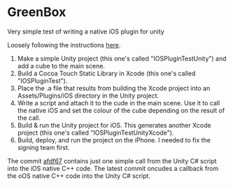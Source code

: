 # GreenBox
Very simple test of writing a native iOS plugin for unity

Loosely following the instructions [here](http://stackoverflow.com/a/14885024/575530).

1. Make a simple Unity project (this one's called "IOSPluginTestUnity") and add a cube to the main scene.  
2. Build a Cocoa Touch Static Library in Xcode (this one's called "IOSPluginTest").  
3. Place the .a file that results from building the Xcode project into an Assets/Plugins/iOS directory in the Unity project.  
4. Write a script and attach it to the cude in the main scene. Use it to call the native iOS and set the colour of the cube depending on the result of the call.
5. Build & run the Unity project for iOS. This generates another Xcode project (this one's called "IOSPluginTestUnityXcode").  
6. Build, deploy, and run the project on the iPhone. I needed to fix the signing team first.  

The commit [afdf67](https://github.com/dumbledad/GreenBox/tree/afdf67c5f2af84e2d9e51a637641dd1f600a8cb7) contains just one simple call from the Unity C# script into the 
iOS native C++ code. The latest commit oncudes a callback from the oOS native C++ code into the Unity C# script.